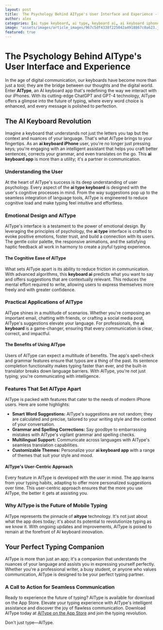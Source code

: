 ```yaml
---
layout: post
title:  The Psychology Behind AIType's User Interface and Experience --- Description
author: alex
categories: [ai type keyboard, ai type, keyboard ai, ai keyboard iphone, aitype, ai keyboard app, ai keyboard]
image: "assets/images/article_images/967c5df4338f225042a4918867c0a623.jpg"
featured: true
---
```


# The Psychology Behind AIType's User Interface and Experience

In the age of digital communication, our keyboards have become more than just a tool; they are the bridge between our thoughts and the digital world. Enter **AIType**, an AI keyboard app that's redefining the way we interact with our iPhones. With its cutting-edge ChatGPT and GPT-4 technology, AIType offers a glimpse into the future of typing, where every word choice is enhanced, and every message is polished to perfection.

## The AI Keyboard Revolution

Imagine a keyboard that understands not just the letters you tap but the context and nuances of your language. That's what AIType brings to your fingertips. As an **ai keyboard iPhone** user, you're no longer just pressing keys; you're engaging with an intelligent assistant that helps you craft better sentences, corrects your grammar, and even translates on the go. This **ai keyboard app** is more than a utility; it's a partner in communication.

### Understanding the User

At the heart of AIType's success is its deep understanding of user psychology. Every aspect of the **ai type keyboard** is designed with the user's cognitive processes in mind. From the way suggestions pop up to the seamless integration of language tools, AIType is engineered to reduce cognitive load and make typing feel intuitive and effortless.

### Emotional Design and AIType

AIType's interface is a testament to the power of emotional design. By leveraging the principles of psychology, the **ai type** interface is crafted to evoke positive emotions, foster trust, and build a connection with its users. The gentle color palette, the responsive animations, and the satisfying haptic feedback all work in harmony to create a joyful typing experience.

#### The Cognitive Ease of AIType

What sets AIType apart is its ability to reduce friction in communication. With advanced algorithms, this **keyboard ai** predicts what you want to say and offers suggestions that are contextually relevant. This reduces the mental effort required to write, allowing users to express themselves more freely and with greater confidence.

### Practical Applications of AIType

AIType shines in a multitude of scenarios. Whether you're composing an important email, chatting with friends, or crafting a social media post, AIType's suggestions elevate your language. For professionals, the **ai keyboard** is a game-changer, ensuring that every communication is clear, correct, and impactful.

#### The Benefits of Using AIType

Users of AIType can expect a multitude of benefits. The app's spell-check and grammar features ensure that typos are a thing of the past. Its sentence completion functionality makes typing faster than ever, and the built-in translator breaks down language barriers. With AIType, you're not just typing; you're communicating with intelligence.

### Features That Set AIType Apart

AIType is packed with features that cater to the needs of modern iPhone users. Here are some highlights:

- **Smart Word Suggestions:** AIType's suggestions are not random; they are calculated and precise, tailored to your writing style and the context of your conversation.
- **Grammar and Spelling Corrections:** Say goodbye to embarrassing mistakes with AIType's vigilant grammar and spelling checks.
- **Multilingual Support:** Communicate across languages with AIType's seamless translation capabilities.
- **Customizable Themes:** Personalize your **ai keyboard app** with a range of themes that suit your style and mood.

#### AIType's User-Centric Approach

Every feature in AIType is developed with the user in mind. The app learns from your typing habits, adapting to offer more personalized suggestions over time. This user-centric approach ensures that the more you use AIType, the better it gets at assisting you.

### Why AIType is the Future of Mobile Typing

AIType represents the pinnacle of **aitype** technology. It's not just about what the app does today; it's about its potential to revolutionize typing as we know it. With ongoing updates and improvements, AIType is poised to remain at the forefront of AI keyboard innovation.

## Your Perfect Typing Companion

AIType is more than just an app; it's a companion that understands the nuances of your language and assists you in expressing yourself perfectly. Whether you're a professional writer, a busy student, or anyone who values communication, AIType is designed to be your perfect typing partner.

### A Call to Action for Seamless Communication

Ready to experience the future of typing? AIType is available for download on the App Store. Elevate your typing experience with AIType's intelligent assistance and discover the joy of flawless communication. Download AIType today at [AIType on the App Store](https://apps.apple.com/us/app/aitype-grammar-check-keyboard/id6469163944) and join the typing revolution.

Don't just type—AIType.